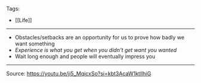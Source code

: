 Tags:
- [[Life]]
---
- Obstacles/setbacks are an opportunity for us to prove how badly we want something
- _Experience is what you get when you didn't get want you wanted_
- Wait long enough and people will eventually impress you
---
Source: https://youtu.be/ji5_MqicxSo?si=kbt3AcaW1ktIlhiG
